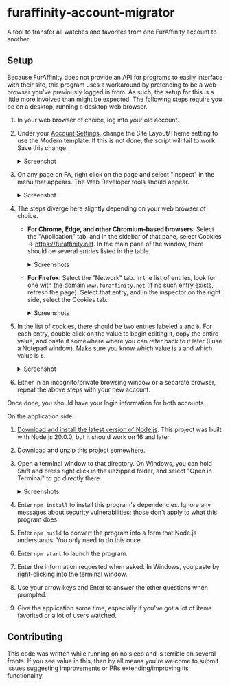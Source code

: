 # furaffinity-account-migrator
A tool to transfer all watches and favorites from one FurAffinity account to another. 

## Setup

Because FurAffinity does not provide an API for programs to easily interface with their site, this program uses a workaround by pretending to be a web browser you've previously logged in from. As such, the setup for this is a little more involved than might be expected. The following steps require you be on a desktop, running a desktop web browser. 

1. In your web browser of choice, log into your old account. 
2. Under your [Account Settings](https://www.furaffinity.net/controls/settings/), change the Site Layout/Theme setting to use the Modern template. If this is not done, the script will fail to work. Save this change.
  
    <details>
    <summary>Screenshot</summary>

    ![](./images/settings.png)

    </details>

3. On any page on FA, right click on the page and select "Inspect" in the menu that appears. The Web Developer tools should appear.

    <details>
    <summary>Screenshot</summary>

    ### Chrome
    ![](./images/inspect_chrome.png)

    ### Firefox
    ![](./images/inspect_firefox.png)

    </details>

4. The steps diverge here slightly depending on your web browser of choice. 

    * **For Chrome, Edge, and other Chromium-based browsers**: Select the "Application" tab, and in the sidebar of that pane, select Cookies -> https://furaffinity.net. In the main pane of the window, there should be several entries listed in the table.

        <details>
        <summary>Screenshots</summary>

        ![](./images/chrome_applications_menu.png)
        ![](./images/chrome_cookies_view.png)

        </details>

    * **For Firefox**: Select the "Network" tab. In the list of entries, look for one with the domain `www.furaffinity.net` (if no such entry exists, refresh the page). Select that entry, and in the inspector on the right side, select the Cookies tab.

        <details>
        <summary>Screenshots</summary>

        ![](./images/firefox_network_tab.png)
        ![](./images/firefox_cookies_view.png)

        </details>

5. In the list of cookies, there should be two entries labeled `a` and `b`. For each entry, double click on the value to begin editing it, copy the entire value, and paste it somewhere where you can refer back to it later (I use a Notepad window). Make sure you know which value is `a` and which value is `b`. 

    <details>
    <summary>Screenshot</summary>

    ![](./images/copying_cookies.png)

    </details>

6. Either in an incognito/private browsing window or a separate browser, repeat the above steps with your new account.

Once done, you should have your login information for both accounts.

On the application side:

1. [Download and install the latest version of Node.js](https://nodejs.org/en). This project was built with Node.js 20.0.0, but it should work on 16 and later.
2. [Download and unzip this project somewhere.](https://github.com/TheAppleFreak/furaffinity-account-migrator/archive/refs/heads/main.zip)
3. Open a terminal window to that directory. On Windows, you can hold Shift and press right click in the unzipped folder, and select "Open in Terminal" to go directly there. 

    <details>
    <summary>Screenshots</summary>

    ![](./images/terminal.png)

    </details>


4. Enter `npm install` to install this program's dependencies. Ignore any messages about security vulnerabilities; those don't apply to what this program does.
5. Enter `npm build` to convert the program into a form that Node.js understands. You only need to do this once.
6. Enter `npm start` to launch the program.
7. Enter the information requested when asked. In Windows, you paste by right-clicking into the terminal window. 
8. Use your arrow keys and Enter to answer the other questions when prompted.
9. Give the application some time, especially if you've got a lot of items favorited or a lot of users watched. 

## Contributing

This code was written while running on no sleep and is terrible on several fronts. If you see value in this, then by all means you're welcome to submit issues suggesting improvements or PRs extending/improving its functionality. 